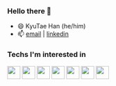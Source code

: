 ### Hello there 👋

- 😄 KyuTae Han (he/him)
- 📫 [email] | [linkedin]



### Techs I'm interested in
<img src="https://img.shields.io/badge/-html-light" height="30"/> <img src="https://img.shields.io/badge/-javascript-lightblue"  height="30"/> 
<img src="https://img.shields.io/badge/-nodeJS-lightred"  height="30"/>
<img src="https://img.shields.io/badge/-web_dev-lightgrey"  height="30"/> 
<img src="https://img.shields.io/badge/-RESTful-4dacd1"  height="30"/> 
<img src="https://img.shields.io/badge/-mongoDB-353b38"  height="30"/> 
<img src="https://img.shields.io/badge/-Java-lightpink"  height="30"/>


[email]: mailto:kyykyu000@gmail.com
[linkedin]: https://www.linkedin.com/in/kyutae-han-b86523104?target=_blank

<!--
**kyuing/kyuing** is a ✨ _special_ ✨ repository because its `README.md` (this file) appears on your GitHub profile.

Here are some ideas to get you started:

- 🔭 I’m currently working on ...
- 🌱 I’m currently learning ...
- 👯 I’m looking to collaborate on ...
- 🤔 I’m looking for help with ...
- 💬 Ask me about ...
- 📫 How to reach me: ...
- 😄 Pronouns: ...
- ⚡ Fun fact: ...
-->
